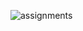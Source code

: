 ![assignments](https://github.com/Rakhipujari/c-dac/blob/main/Data%20structure/Media/Assignments/25june-day9.png)
